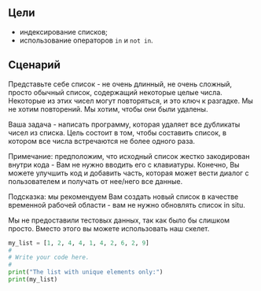 ## Цели

* индексирование списков;
* использование операторов `in` и `not in`.

## Сценарий

Представьте себе список - не очень длинный, не очень сложный, просто обычный список, содержащий некоторые целые числа. Некоторые из этих чисел могут повторяться, и это ключ к разгадке. Мы не хотим повторений. Мы хотим, чтобы они были удалены.

Ваша задача - написать программу, которая удаляет все дубликаты чисел из списка. Цель состоит в том, чтобы составить список, в котором все числа встречаются не более одного раза.

Примечание: предположим, что исходный список жестко закодирован внутри кода - Вам не нужно вводить его с клавиатуры. Конечно, Вы можете улучшить код и добавить часть, которая может вести диалог с пользователем и получать от нее/него все данные.

Подсказка: мы рекомендуем Вам создать новый список в качестве временной рабочей области - вам не нужно обновлять список in situ.

Мы не предоставили тестовых данных, так как было бы слишком просто. Вместо этого вы можете использовать наш скелет.

```python
my_list = [1, 2, 4, 4, 1, 4, 2, 6, 2, 9]
#
# Write your code here.
#
print("The list with unique elements only:")
print(my_list)

```